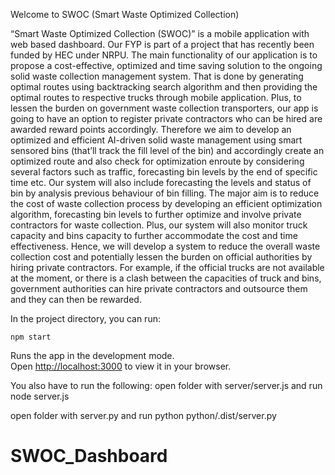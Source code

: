 
Welcome to SWOC (Smart Waste Optimized Collection)

“Smart Waste Optimized Collection (SWOC)” is a mobile application with web based dashboard. Our FYP is part of a project that has recently been funded by HEC under NRPU. The main functionality of our application is to propose a cost-effective, optimized and time saving solution to the ongoing solid waste collection management system. That is done by generating optimal routes using backtracking search algorithm and then providing the optimal routes to respective trucks through mobile application. Plus, to lessen the burden on government waste collection transporters, our app is going to have an option to register private contractors who can be hired are awarded reward points accordingly.
Therefore we aim to develop an optimized and efficient AI-driven solid waste management using smart sensored bins (that’ll track the fill level of the bin) and accordingly create an optimized route and also check for optimization enroute by considering several factors such as traffic, forecasting bin levels by the end of specific time etc. Our system will also include forecasting the levels and status of bin by analysis previous behaviour of bin filling. The major aim is to reduce the cost of waste collection process by developing an efficient optimization algorithm, forecasting bin levels to further optimize and involve private contractors for waste collection. Plus, our system will also monitor truck capacity and bins capacity to further accommodate the cost and time effectiveness.
Hence, we will develop a system to reduce the overall waste collection cost and potentially lessen the burden on official authorities by hiring private contractors. For example, if the official trucks are not available at the moment, or there is a clash between the capacities of truck and bins, government authorities can hire private contractors and outsource them and they can then be rewarded. 


In the project directory, you can run:

`npm start`

Runs the app in the development mode.\
Open [http://localhost:3000](http://localhost:3000) to view it in your browser.

You also have to run the following:
open folder with server/server.js and run node server.js

open folder with server.py and run python python/.dist/server.py



# SWOC_Dashboard
